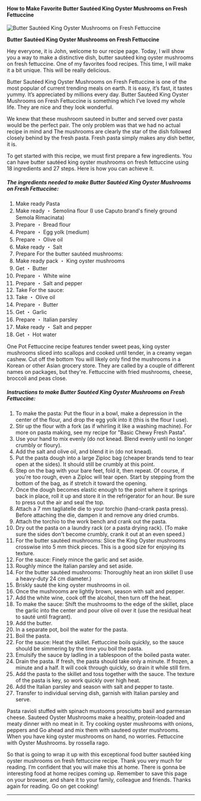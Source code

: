             

#### How to Make Favorite Butter Sautéed King Oyster Mushrooms on Fresh Fettuccine

![Butter Sautéed King Oyster Mushrooms on Fresh Fettuccine](https://img-global.cpcdn.com/recipes/4893231549513728/751x532cq70/butter-sauteed-king-oyster-mushrooms-on-fresh-fettuccine-recipe-main-photo.jpg)

**Butter Sautéed King Oyster Mushrooms on Fresh Fettuccine**

Hey everyone, it is John, welcome to our recipe page. Today, I will show you a way to make a distinctive dish, butter sautéed king oyster mushrooms on fresh fettuccine. One of my favorites food recipes. This time, I will make it a bit unique. This will be really delicious.

Butter Sautéed King Oyster Mushrooms on Fresh Fettuccine is one of the most popular of current trending meals on earth. It is easy, it’s fast, it tastes yummy. It’s appreciated by millions every day. Butter Sautéed King Oyster Mushrooms on Fresh Fettuccine is something which I’ve loved my whole life. They are nice and they look wonderful.

We knew that these mushroom sauteed in butter and served over pasta would be the perfect pair. The only problem was that we had no actual recipe in mind and The mushrooms are clearly the star of the dish followed closely behind by the fresh pasta. Fresh pasta simply makes any dish better, it is.

To get started with this recipe, we must first prepare a few ingredients. You can have butter sautéed king oyster mushrooms on fresh fettuccine using 18 ingredients and 27 steps. Here is how you can achieve it.

##### The ingredients needed to make Butter Sautéed King Oyster Mushrooms on Fresh Fettuccine:

1.  Make ready Pasta
2.  Make ready ・ Semolina flour (I use Caputo brand's finely ground Semola Rimacinata)
3.  Prepare ・ Bread flour
4.  Prepare ・ Egg yolk (medium)
5.  Prepare ・ Olive oil
6.  Make ready ・ Salt
7.  Prepare For the butter sautéed mushrooms:
8.  Make ready pack ・ King oyster mushrooms
9.  Get ・ Butter
10.  Prepare ・ White wine
11.  Prepare ・ Salt and pepper
12.  Take For the sauce:
13.  Take ・ Olive oil
14.  Prepare ・ Butter
15.  Get ・ Garlic
16.  Prepare ・ Italian parsley
17.  Make ready ・ Salt and pepper
18.  Get ・ Hot water

One Pot Fettuccine recipe features tender sweet peas, king oyster mushrooms sliced into scallops and cooked until tender, in a creamy vegan cashew. Cut off the bottom You will likely only find the mushrooms in a Korean or other Asian grocery store. They are called by a couple of different names on packages, but they're. Fettuccine with fried mushrooms, cheese, broccoli and peas close.

##### Instructions to make Butter Sautéed King Oyster Mushrooms on Fresh Fettuccine:

1.  To make the pasta: Put the flour in a bowl, make a depression in the center of the flour, and drop the egg yolk into it (this is the flour I use).
2.  Stir up the flour with a fork (as if whirling it like a washing machine). For more on pasta making, see my recipe for "Basic Chewy Fresh Pasta".
3.  Use your hand to mix evenly (do not knead. Blend evenly until no longer crumbly or floury).
4.  Add the salt and olive oil, and blend it in (do not knead).
5.  Put the pasta dough into a large Ziploc bag (cheaper brands tend to tear open at the sides). It should still be crumbly at this point.
6.  Step on the bag with your bare feet, fold it, then repeat. Of course, if you're too rough, even a Ziploc will tear open. Start by stepping from the bottom of the bag, as if stretch it toward the opening.
7.  Once the dough becomes elastic enough to the point where it springs back in place, roll it up and store it in the refrigerator for an hour. Be sure to press out the air and seal the top.
8.  Attach a 7 mm tagliatelle die to your torchio (hand-crank pasta press). Before attaching the die, dampen it and remove any dried crumbs.
9.  Attach the torchio to the work bench and crank out the pasta.
10.  Dry out the pasta on a laundry rack (or a pasta drying rack). (To make sure the sides don't become crumbly, crank it out at an even speed.)
11.  For the butter sautéed mushrooms: Slice the King Oyster mushrooms crosswise into 5 mm thick pieces. This is a good size for enjoying its texture.
12.  For the sauce: Finely mince the garlic and set aside.
13.  Roughly mince the Italian parsley and set aside.
14.  For the butter sautéed mushrooms: Thoroughly heat an iron skillet (I use a heavy-duty 24 cm diameter.)
15.  Briskly sauté the king oyster mushrooms in oil.
16.  Once the mushrooms are lightly brown, season with salt and pepper.
17.  Add the white wine, cook off the alcohol, then turn off the heat.
18.  To make the sauce: Shift the mushrooms to the edge of the skillet, place the garlic into the center and pour olive oil over it (use the residual heat to sauté until fragrant).
19.  Add the butter.
20.  In a separate pot, boil the water for the pasta.
21.  Boil the pasta.
22.  For the sauce: Heat the skillet. Fettuccine boils quickly, so the sauce should be simmering by the time you boil the pasta.
23.  Emulsify the sauce by ladling in a tablespoon of the boiled pasta water.
24.  Drain the pasta. If fresh, the pasta should take only a minute. If frozen, a minute and a half. It will cook through quickly, so drain it while still firm.
25.  Add the pasta to the skillet and toss together with the sauce. The texture of the pasta is key, so work quickly over high heat.
26.  Add the Italian parsley and season with salt and pepper to taste.
27.  Transfer to individual serving dish, garnish with Italian parsley and serve.

Pasta ravioli stuffed with spinach mustooms prosciutto basil and parmesan cheese. Sauteed Oyster Mushrooms make a healthy, protein-loaded and meaty dinner with no meat in it. Try cooking oyster mushrooms with onions, peppers and Go ahead and mix them with sauteed oyster mushrooms. When you have king oyster mushrooms on hand, no worries. Fettuccine with Oyster Mushrooms. by rossella rago.

So that is going to wrap it up with this exceptional food butter sautéed king oyster mushrooms on fresh fettuccine recipe. Thank you very much for reading. I’m confident that you will make this at home. There is gonna be interesting food at home recipes coming up. Remember to save this page on your browser, and share it to your family, colleague and friends. Thanks again for reading. Go on get cooking!

* * *